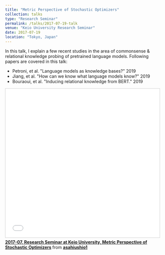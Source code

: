 ```yaml
---
title: "Metric Perspective of Stochastic Optimizers"
collection: talks
type: "Research Seminar"
permalink: /talks/2017-07-19-talk
venue: "Keio University Research Seminar"
date: 2017-07-19
location: "Tokyo, Japan"
---
```


In this talk, I explain a few recent studies in the area of commonsense & relational knowledge probing of pretrained language models.
Following papers are covered in this talk:
- Petroni, et al. "Language models as knowledge bases?" 2019
- Jiang, et al. "How can we know what language models know?"
2019
- Bouraoui, et al. "Inducing relational knowledge from BERT."
2019

<iframe src="//www.slideshare.net/slideshow/embed_code/key/MeRLfoLZGTj3w6" width="595" height="485" frameborder="0" marginwidth="0" marginheight="0" scrolling="no" style="border:1px solid #CCC; border-width:1px; margin-bottom:5px; max-width: 100%;" allowfullscreen> </iframe> <div style="margin-bottom:5px"> <strong> <a href="//www.slideshare.net/asahiushio1/201707-research-seminar-at-keio-university-metric-perspective-of-stochastic-optimizers" title="2017-07, Research Seminar at Keio University, Metric Perspective of Stochastic Optimizers" target="_blank">2017-07, Research Seminar at Keio University, Metric Perspective of Stochastic Optimizers</a> </strong> from <strong><a href="https://www.slideshare.net/asahiushio1" target="_blank">asahiushio1</a></strong> </div>


